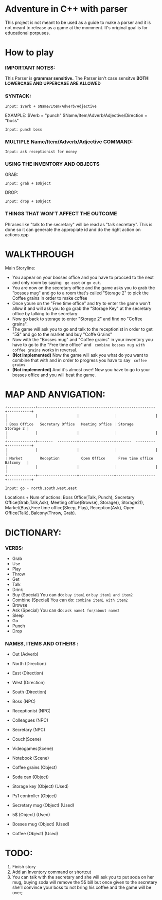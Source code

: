 # Adventure in C++ with parser
This project is not meant to be used as a guide to make a parser and it is not meant to release as a game at the momment. 
It's original goal is for educational porpuses.

# How to play

### IMPORTANT NOTES:
This Parser is **grammar sensitive.**
The Parser isn't case sensitve **BOTH LOWERCASE AND UPPERCASE ARE ALLOWED**

### SYNTACK:
```
Input: $Verb + $Name/Item/Adverb/Adjective
```

EXAMPLE: $Verb = "punch" $Name/Item/Adverb/Adjective/Direction = "boss"
```
Input: punch boss
```
### MULTIPLE Name/Item/Adverb/Adjective COMMAND:
```
Input: ask receptionist for money
```

### USING THE INVENTORY AND OBJECTS
GRAB:
```
Input: grab + $Object
```

DROP:
```
Input: drop + $Object
```

### THINGS THAT WON'T AFFECT THE OUTCOME
Phrases like "talk to the secretary" will be read as "talk secretary". This is done so it can generate the appropiate id and do the right action on actions.cpp

# WALKTHROUGH
Main Storyline:
- You appear on your bosses office and you have to procced to the next and only room by saying ``` go east``` or ``` go out ```.
- You are now on the secretary office and the game asks you to grab the "bosses mug" and go to a room that's called "Storage 2" to pick the Coffee grains in order to make coffee
- Once youre on the "Free time office" and try to enter the game won't allow it and will ask you to go grab the "Storage Key" at the secretary office by talking to the secretary
- Now go back to storage to enter "Storage 2" and find no "Coffee grains".
- The game will ask you to go and talk to the receptionist in order to get "5$" and go to the market and buy "Coffe Grains"
- Now with the "Bosses mug" and "Coffee grains" in your inventory you have to go to the "Free time office" and ``` combine bosses mug with coffee grains``` works in reversal.
- **(Not implemented)** Now the game will ask you what do you want to combine that with and in order to progress you have to say ``` coffee grains``` 
- **(Not implemented)** And it's almost over! Now you have to go to your bosses office and you will beat the game.

# MAP AND ANVIGATION:
```
+-------------+------------------+----------------+------------------+-----------+
|             |                  |                |                  |           |
| Boss Office   Secretary Office   Meeting office | Storage            Storage 2 |
|             |                  |                |                  |           |
+-------------+-------  ---------+----------------+-------  ---------+-----------+
|             |                  |                |                  |           |
| Market        Reception          Open Office      Free time office   Balcony   |
|             |                  |                |                  |           |
+-------------+------------------+----------------+------------------+-----------+
```
```
Input: go + north,south,west,east
```
Locations + Num of actions: Boss Office(Talk, Punch), Secretary Office(Grab,Talk,Ask), Meeting office(Browse), Storage(), Storage2(), Market(Buy),Free time office(Sleep, Play), Reception(Ask), Open Office(Talk), Balcony(Throw, Grab).
# DICTIONARY:

### VERBS:
 - Grab 
 - Use 
 - Play 
 - Throw
 - Get 
 - Talk
 - Drink
 - Buy (Special) You can do: ```buy item1``` or ```buy item1 and item2```
 - Combine (Special) You can do: ```combine item1 with item2```
 - Browse 
 - Ask (Special) You can do: ```ask name1 for/about name2```
 - Sleep 
 - Go 
 - Punch 
 - Drop 
 
### NAMES, ITEMS AND OTHERS :
 - Out (Adverb)
 - North (Direction)
 - East (Direction)
 - West (Direction)
 - South (Direction)

 - Boss (NPC)
 - Receptionist (NPC)
 - Colleagues (NPC)
 - Secretary (NPC)
 
 - Couch(Scene)
 - Videogames(Scene)
 - Notebook (Scene)
 
 - Coffee grains (Object)
 - Soda can (Object)
 - Storage key (Object) (Used)
 - Ps1 controller (Object)
 - Secretary mug  (Object) (Used)
 - 5$ (Object) (Used)
 - Bosses mug (Object) (Used)
 - Coffee (Object) (Used)
 

# TODO:
1. Finish story
2. Add an Inventory command or shortcut
4. You can talk with the secretary and she will ask you to put soda on her mug, buying soda will remove the 5$ bill but once given to the secretary she’ll convince your boss to not bring his coffee and the game will be over;
